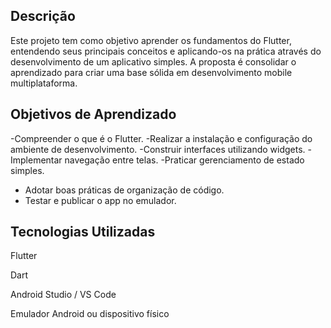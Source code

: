 ## Descrição

Este projeto tem como objetivo aprender os fundamentos do Flutter, entendendo seus principais conceitos e aplicando-os na prática através do desenvolvimento de um aplicativo simples.
A proposta é consolidar o aprendizado para criar uma base sólida em desenvolvimento mobile multiplataforma.

## Objetivos de Aprendizado

-Compreender o que é o Flutter.
-Realizar a instalação e configuração do ambiente de desenvolvimento.
-Construir interfaces utilizando widgets.
-Implementar navegação entre telas.
-Praticar gerenciamento de estado simples.
- Adotar boas práticas de organização de código.
- Testar e publicar o app no emulador.

## Tecnologias Utilizadas

Flutter

Dart

Android Studio / VS Code

Emulador Android ou dispositivo físico
